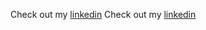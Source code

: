 Check out my [linkedin](linkedin.com/brandonejem)
Check out my [linkedin](https://linkedin.com/in/brandonejem)
